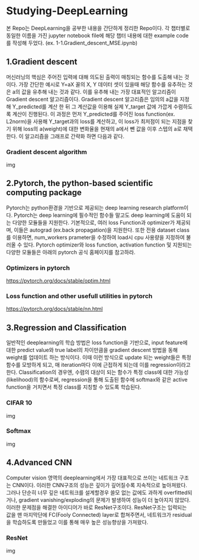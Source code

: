 # Studying-DeepLearning
본 Repo는 DeepLearning을 공부한 내용을 간단하게 정리한 Repo이다. 각 챕터별로 동일한 이름을 가진 jupyter notebook file에 해당 챕터 내용에 대한 example code를 작성해 두었다. (ex. 1-1.Gradient_descent_MSE.ipynb)

## 1.Gradient descent
머신러닝의 핵심은 주어진 입력에 대해 의도된 출력이 매칭되는 함수를 도출해 내는 것이다. 가장 간단한 예시로 Y=aX 꼴의 X, Y 데이터 셋이 있을때 해당 함수를 유추하는 것은 a의 값을 유추해 내는 것과 같다. 이를 유추해 내는 가장 대표적인 알고리즘이 Gradient descent 알고리즘이다. Gradient descent 알고리즘은 임의의 a값을 지정해 Y_predicted를 계산 한 뒤 그 계산값을 이용해 실제 Y_target 값에 가깝게 수렴하도록 계산이 진행된다. 이 과정은 먼저 Y_predicted를 주어진 loss function(ex. L2norm)을 사용해 Y_target과의 loss를 계산하고, 이 loss가 최저점이 되는 지점을 찾기 위해 loss의 a(weight)에 대한 변화율을 현재의 a에서 뺀 값을 이후 스텝의 a로 채택한다. 이 알고리즘을 그래프로 간략화 하면 다음과 같다.

### Gradient descent algorithm
img

## 2.Pytorch, the python-based scientific computing package
Pytorch는 python환경을 기반으로 제공되는 deep learning research platform이다. Pytorch는 deep learning에 필수적인 함수들 말고도 deep learning에 도움이 되는 다양한 모듈들을 지원한다. 기본적으로, 여러 loss Function과 optimizer가 제공되며, 이들은 autograd (ex.back propagation)을 지원한다. 또한 전용 dataset class를 이용하면, num_workers prameter을 수정하여 load시 cpu 사용량을 지정하여 불러올 수 있다. Pytorch optimizer와 loss function, activation function 및 지원되는 다양한 모듈들은 아래의 pytorch 공식 홈페이지를 참고하라.

### Optimizers in pytorch
https://pytorch.org/docs/stable/optim.html

### Loss function and other usefull utilities in pytorch
https://pytorch.org/docs/stable/nn.html

## 3.Regression and Classification
일반적인 deeplearning의 학습 방법은 loss function을 기반으로, input feature에 대한 predict value와 true label의 차이만큼을 gradient descent 방법을 동해 weight를 업데이트 하는 방식이다. 이때 이런 방식으로 update 되는 weight들은 특정 함수를 모방하게 되고, 매 iteration마다 이에 근접하게 되는데 이를 regression이라고 한다. Classification의 경우엔, 수렴의 대상이 되는 함수가 특정 class에 대한 가능성(likelihood)의 함수로써, regression을 통해 도출된 함수에 softmax와 같은 active function을 거치면서 특정 class를 지칭할 수 있도록 학습된다.

### CIFAR 10
img

### Softmax
img

## 4.Advanced CNN
Computer vision 영역의 deeplearning에서 가장 대표적으로 쓰이는 네트워크 구조는 CNN이다. 이러한 CNN구조의 성능은 깊이가 깊어질수록 지속적으로 높아져왔다. 그러나 단순히 너무 깊은 네트워크를 설계할경우 쓸모 없는 값에도 과하게 overfitted되거나, gradient vanishing/exploding의 문제가 발생하여 성능이 더 높아지지 않았다. 이러한 문제점을 해결한 아이디어가 바로 ResNet구조이다. ResNet구조는 입력되는 값을 맨 마지막단에 FC(Fooly Connected) layer로 합쳐주면서, 네트워크가 residual을 학습하도록 만들었고 이를 통해 매우 높은 성능향상을 가져왔다.

### ResNet
img
